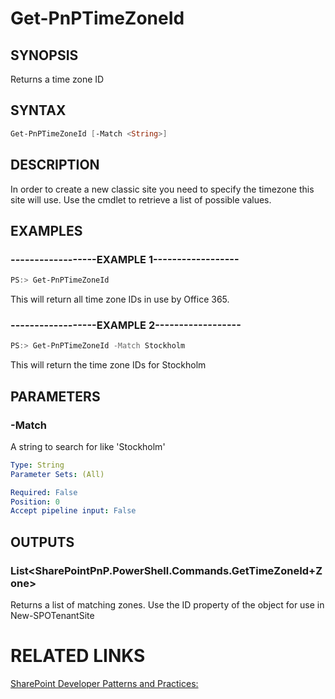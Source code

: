 # Get-PnPTimeZoneId

## SYNOPSIS
Returns a time zone ID

## SYNTAX 

```powershell
Get-PnPTimeZoneId [-Match <String>]
```


## DESCRIPTION
In order to create a new classic site you need to specify the timezone this site will use. Use the cmdlet to retrieve a list of possible values.

## EXAMPLES

### ------------------EXAMPLE 1------------------
```powershell
PS:> Get-PnPTimeZoneId
```

This will return all time zone IDs in use by Office 365.

### ------------------EXAMPLE 2------------------
```powershell
PS:> Get-PnPTimeZoneId -Match Stockholm
```

This will return the time zone IDs for Stockholm

## PARAMETERS

### -Match
A string to search for like 'Stockholm'

```yaml
Type: String
Parameter Sets: (All)

Required: False
Position: 0
Accept pipeline input: False
```

## OUTPUTS

### List<SharePointPnP.PowerShell.Commands.GetTimeZoneId+Zone>

Returns a list of matching zones. Use the ID property of the object for use in New-SPOTenantSite

# RELATED LINKS

[SharePoint Developer Patterns and Practices:](http://aka.ms/sppnp)